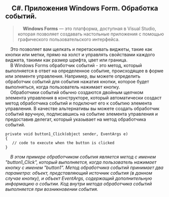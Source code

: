 ## &nbsp;&nbsp;&nbsp;&nbsp;С#. Приложения Windows Form. Обработка событий.

>&nbsp;&nbsp;&nbsp;&nbsp;**Windows Forms** — это платформа, доступная в Visual Studio, которая позволяет создавать настольные приложения с помощью графического пользовательского интерфейса.  

&nbsp;&nbsp;&nbsp;&nbsp;Это позволяет вам щелкать и перетаскивать виджеты, такие как кнопки или метки, прямо на холст и управлять свойствами каждого виджета, такими как размер шрифта, цвет или граница.  
&nbsp;&nbsp;&nbsp;&nbsp;В Windows Forms обработчик событий - это метод, который выполняется в ответ на определенное событие, происходящее в форме или элементе управления. Например, вы можете определить обработчик событий для события нажатия кнопки, которое будет выполняться, когда пользователь нажимает кнопку.  
&nbsp;&nbsp;&nbsp;&nbsp;Обработчики событий обычно создаются двойным щелчком элемента управления в конструкторе, который автоматически создаст метод обработчика событий и подключит его к событию элемента управления. В качестве альтернативы вы можете создать обработчик событий вручную, подписавшись на событие элемента управления и предоставив делегат, который указывает на метод обработчика событий.
```
private void button1_Click(object sender, EventArgs e)
{
   // code to execute when the button is clicked
}
```
&nbsp;&nbsp;&nbsp;&nbsp;*В этом примере обработчиком события является метод с именем "button1_Click", который выполняется, когда пользователь нажимает кнопку с именем "button1". Метод обработчика событий принимает два параметра: объект, представляющий источник события (в данном случае кнопку), и объект EventArgs, содержащий дополнительную информацию о событии. Код внутри метода обработчика событий выполняется при возникновении события.*
